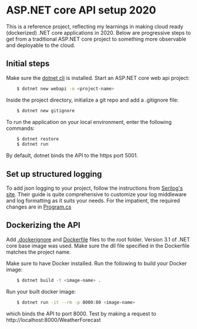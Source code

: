 # ASP.NET core API setup 2020

This is a reference project, reflecting my learnings in making cloud ready (dockerized) .NET core
applications in 2020. Below are progressive steps to get from a traditional ASP.NET core project
to something more observable and deployable to the cloud.

## Initial steps

Make sure the [dotnet cli](https://github.com/dotnet/installer) is installed. Start an ASP.NET
core web api project:

```bash
    $ dotnet new webapi -o <project-name>
```

Inside the project directory, initialize a git repo and add a .gitignore file:

```bash
    $ dotnet new gitignore
```

To run the application on your local environment, enter the following commands:

```bash
    $ dotnet restore
    $ dotnet run
```

By default, dotnet binds the API to the https port 5001.

## Set up structured logging

To add json logging to your project, follow the instructions from
[Serilog's site](https://github.com/serilog/serilog-aspnetcore). Their guide is quite comprehensive
to customize your log middleware and log formatting as it suits your needs. For the impatient, the
required changes are in [Program.cs](./Program.cs)

## Dockerizing the API

Add [.dockerignore](./.dockerignore) and [Dockerfile](./Dockerfile) files to the root folder.
Version 3.1 of .NET core base image was used. Make sure the dll file specified in the Dockerfile
matches the project name.

Make sure to have Docker installed. Run the following to build your Docker image:

```bash
    $ dotnet build -t <image-name> .
```

Run your built docker image:

```bash
    $ dotnet run -it --rm -p 8000:80 <image-name>
```

which binds the API to port 8000. Test by making a request to http://localhost:8000/WeatherForecast
